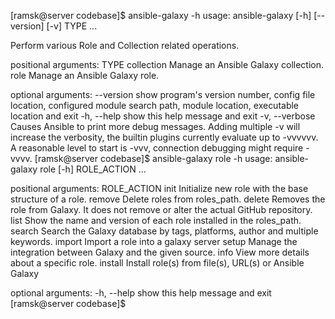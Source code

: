 [ramsk@server codebase]$ ansible-galaxy -h
usage: ansible-galaxy [-h] [--version] [-v] TYPE ...

Perform various Role and Collection related operations.

positional arguments:
  TYPE
    collection   Manage an Ansible Galaxy collection.
    role         Manage an Ansible Galaxy role.

optional arguments:
  --version      show program's version number, config file location, configured module search path, module location, executable location and exit
  -h, --help     show this help message and exit
  -v, --verbose  Causes Ansible to print more debug messages. Adding multiple -v will increase the verbosity, the builtin plugins currently evaluate up to
                 -vvvvvv. A reasonable level to start is -vvv, connection debugging might require -vvvv.
[ramsk@server codebase]$ ansible-galaxy role -h
usage: ansible-galaxy role [-h] ROLE_ACTION ...

positional arguments:
  ROLE_ACTION
    init       Initialize new role with the base structure of a role.
    remove     Delete roles from roles_path.
    delete     Removes the role from Galaxy. It does not remove or alter the actual GitHub repository.
    list       Show the name and version of each role installed in the roles_path.
    search     Search the Galaxy database by tags, platforms, author and multiple keywords.
    import     Import a role into a galaxy server
    setup      Manage the integration between Galaxy and the given source.
    info       View more details about a specific role.
    install    Install role(s) from file(s), URL(s) or Ansible Galaxy

optional arguments:
  -h, --help   show this help message and exit
[ramsk@server codebase]$ 
